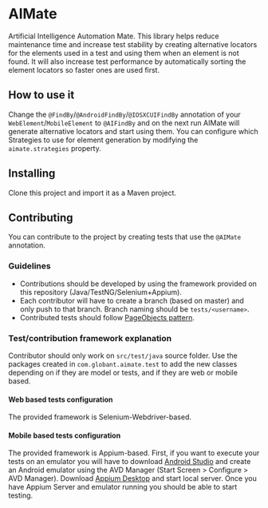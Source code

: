 # AIMate
Artificial Intelligence Automation Mate. This library helps reduce maintenance time and increase test stability by creating alternative locators for the elements used in a test and using them when an element is not found. It will also increase test performance by automatically sorting the element locators so faster ones are used first.

## How to use it
Change the `@FindBy`/`@AndroidFindBy`/`@IOSXCUIFindBy` annotation of your `WebElement`/`MobileElement` to `@AIFindBy` and on the next run AIMate will generate alternative locators and start using them. You can configure which Strategies to use for element generation by modifying the `aimate.strategies` property.

## Installing
Clone this project and import it as a Maven project.

## Contributing
You can contribute to the project by creating tests that use the `@AIMate` annotation. 

### Guidelines
- Contributions should be developed by using the framework provided on this repository (Java/TestNG/Selenium+Appium).
- Each contributor will have to create a branch (based on master) and only push to that branch. Branch naming should be `tests/<username>`.
- Contributed tests should follow [PageObjects pattern](https://martinfowler.com/bliki/PageObject.html).

### Test/contribution framework explanation
Contributor should only work on `src/test/java` source folder. Use the packages created in `com.globant.aimate.test` to add the new classes depending on if they are model or tests, and if they are web or mobile based.

#### Web based tests configuration
The provided framework is Selenium-Webdriver-based.

#### Mobile based tests configuration
The provided framework is Appium-based. First, if you want to execute your tests on an emulator you will have to download [Android Studio](https://developer.android.com/studio) and create an Android emulator using the AVD Manager (Start Screen > Configure > AVD Manager). Download [Appium Desktop](http://appium.io/) and start local server. Once you have Appium Server and emulator running you should be able to start testing.
